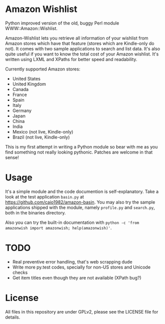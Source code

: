 Amazon Wishlist
===============
Python improved version of the old, buggy Perl module WWW::Amazon::Wishlist.

Amazon-Wishlist lets you retrieve all information of your wishlist from Amazon stores which have that feature (stores which are Kindle-only do not). It comes with two sample applications to search and list data. It's also quite useful if you want to know the total cost of your Amazon wishlist. It's written using LXML and XPaths for better speed and readability.

Currently supported Amazon stores:
* United States
* United Kingdom
* Canada
* France
* Spain
* Italy
* Germany
* Japan
* China
* India
* Mexico (not live, Kindle-only)
* Brazil (not live, Kindle-only)

This is my first attempt in writing a Python module so bear with me as you find something not really looking pythonic. Patches are welcome in that sense!

Usage
=====

It's a simple module and the code documention is self-explanatory. Take a look at the test application `basin.py` at https://github.com/caio1982/amazon-basin. You may also try the sample applications shipped with the module, namely `profile.py` and `search.py`, both in the binaries directory.

Also you can try the built-in documentation with `python -c 'from amazonwish import amazonwish; help(amazonwish)'`.

TODO
====

* Real preventive error handling, that's web scrapping dude
* Write more py.test codes, specially for non-US stores and Unicode checks
* Get item titles even though they are not available (XPath bug?)

License
=======

All files in this repository are under GPLv2, please see the LICENSE file for details.
